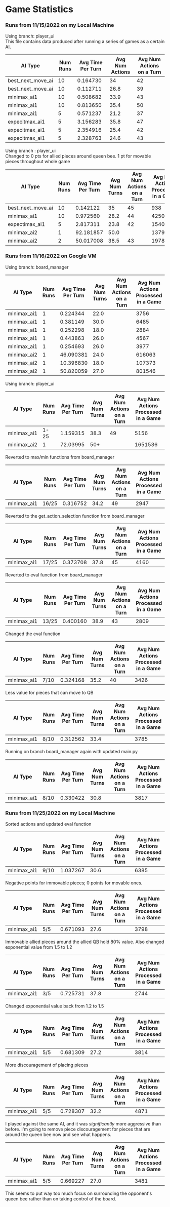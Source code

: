 # Game Statistics

### Runs from 11/15/2022 on my Local Machine

Using branch: player_ui \
This file contains data produced after running a series of games 
as a certain AI.

| AI Type           | Num Runs | Avg Time Per Turn | Avg Num Actions | Avg Num Actions on a Turn |
|-------------------|----------|-------------------|-----------------|---------------------------|
| best_next_move_ai | 10       | 0.164730          | 34              | 42                        |
| best_next_move_ai | 10       | 0.112711          | 26.8            | 39                        |
| minimax_ai1       | 10       | 0.508682          | 33.9            | 43                        |
| minimax_ai1       | 10       | 0.813650          | 35.4            | 50                        |
| minimax_ai1       | 5        | 0.571237          | 21.2            | 37                        |
| expecitmax_ai1    | 5        | 3.156283          | 35.8            | 47                        |
| expecitmax_ai1    | 5        | 2.354916          | 25.4            | 42                        |
| expecitmax_ai1    | 5        | 2.328763          | 24.6            | 43                        |

Using branch : player_ui \
Changed to 0 pts for allied pieces around queen bee. 1 pt for movable pieces throughout whole game

| AI Type           | Num Runs | Avg Time Per Turn | Avg Num Turns | Avg Num Actions on a Turn | Avg Num Actions Processed in a Game |
|-------------------|----------|-------------------|---------------|---------------------------|-------------------------------------|
| best_next_move_ai | 10       | 0.142122          | 35            | 45                        | 938                                 |
| minimax_ai1       | 10       | 0.972560          | 28.2          | 44                        | 4250                                |
| expectimax_ai1    | 5        | 2.817311          | 23.8          | 42                        | 15405                               |
| minimax_ai2       | 1        | 92.181857         | 50.0          |                           | 1379327                             |
| minimax_ai2       | 2        | 50.017008         | 38.5          | 43                        | 197811                              |


### Runs from 11/16/2022 on Google VM

Using branch: board_manager

| AI Type     | Num Runs | Avg Time Per Turn | Avg Num Turns | Avg Num Actions on a Turn | Avg Num Actions Processed in a Game |
|-------------|----------|-------------------|---------------|---------------------------|-------------------------------------|
| minimax_ai1 | 1        | 0.224344          | 22.0          |                           | 3756                                |
| minimax_ai1 | 1        | 0.381149          | 30.0          |                           | 6485                                |
| minimax_ai1 | 1        | 0.252298          | 18.0          |                           | 2884                                |
| minimax_ai1 | 1        | 0.443863          | 26.0          |                           | 4567                                |
| minimax_ai1 | 1        | 0.254693          | 26.0          |                           | 3977                                |
| minimax_ai2 | 1        | 46.090381         | 24.0          |                           | 616063                              |
| minimax_ai2 | 1        | 10.396830         | 18.0          |                           | 107373                              |
| minimax_ai2 | 1        | 50.820059         | 27.0          |                           | 801546                              |


Using branch: player_ui

| AI Type     | Num Runs | Avg Time Per Turn | Avg Num Turns | Avg Num Actions on a Turn | Avg Num Actions Processed in a Game |
|-------------|----------|-------------------|---------------|---------------------------|-------------------------------------|
| minimax_ai1 | 1-25     | 1.159315          | 38.3          | 49                        | 5156                                |
| minimax_ai2 | 1        | 72.03995          | 50+           |                           | 1651536                             |

Reverted to max/min functions from board_manager

| AI Type     | Num Runs | Avg Time Per Turn | Avg Num Turns | Avg Num Actions on a Turn | Avg Num Actions Processed in a Game |
|-------------|----------|-------------------|---------------|---------------------------|-------------------------------------|
| minimax_ai1 | 16/25    | 0.316752          | 34.2          | 49                        | 2947                                |

Reverted to the get_action_selection function from board_manager

| AI Type     | Num Runs | Avg Time Per Turn | Avg Num Turns | Avg Num Actions on a Turn | Avg Num Actions Processed in a Game |
|-------------|----------|-------------------|---------------|---------------------------|-------------------------------------|
| minimax_ai1 | 17/25    | 0.373708          | 37.8          | 45                        | 4160                                |

Reverted to eval function from board_manager

| AI Type     | Num Runs | Avg Time Per Turn | Avg Num Turns | Avg Num Actions on a Turn | Avg Num Actions Processed in a Game |
|-------------|----------|-------------------|---------------|---------------------------|-------------------------------------|
| minimax_ai1 | 13/25    | 0.400160          | 38.9          | 43                        | 2809                                |

Changed the eval function

| AI Type     | Num Runs | Avg Time Per Turn | Avg Num Turns | Avg Num Actions on a Turn | Avg Num Actions Processed in a Game |
|-------------|----------|-------------------|---------------|---------------------------|-------------------------------------|
| minimax_ai1 | 7/10     | 0.324168          | 35.2          | 40                        | 3426                                |

Less value for pieces that can move to QB

| AI Type     | Num Runs | Avg Time Per Turn | Avg Num Turns | Avg Num Actions on a Turn | Avg Num Actions Processed in a Game |
|-------------|----------|-------------------|---------------|---------------------------|-------------------------------------|
| minimax_ai1 | 8/10     | 0.312562          | 33.4          |                           | 3785                                |

Running on branch board_manager again with updated main.py

| AI Type     | Num Runs | Avg Time Per Turn | Avg Num Turns | Avg Num Actions on a Turn | Avg Num Actions Processed in a Game |
|-------------|----------|-------------------|---------------|---------------------------|-------------------------------------|
| minimax_ai1 | 8/10     | 0.330422          | 30.8          |                           | 3817                                |


### Runs from 11/25/2022 on my Local Machine

Sorted actions and updated eval function

| AI Type     | Num Runs | Avg Time Per Turn | Avg Num Turns | Avg Num Actions on a Turn | Avg Num Actions Processed in a Game |
|-------------|----------|-------------------|---------------|---------------------------|-------------------------------------|
| minimax_ai1 | 9/10     | 1.037267          | 30.6          |                           | 6385                                |

Negative points for immovable pieces; 0 points for movable ones.

| AI Type     | Num Runs | Avg Time Per Turn | Avg Num Turns | Avg Num Actions on a Turn | Avg Num Actions Processed in a Game |
|-------------|----------|-------------------|---------------|---------------------------|-------------------------------------|
| minimax_ai1 | 5/5      | 0.671093          | 27.6          |                           | 3798                                |

Immovable allied pieces around the allied QB hold 80% value.
Also changed exponential value from 1.5 to 1.2

| AI Type     | Num Runs | Avg Time Per Turn | Avg Num Turns | Avg Num Actions on a Turn | Avg Num Actions Processed in a Game |
|-------------|----------|-------------------|---------------|---------------------------|-------------------------------------|
| minimax_ai1 | 3/5      | 0.725731          | 37.8          |                           | 2744                                |

Changed exponential value back from 1.2 to 1.5

| AI Type     | Num Runs | Avg Time Per Turn | Avg Num Turns | Avg Num Actions on a Turn | Avg Num Actions Processed in a Game |
|-------------|----------|-------------------|---------------|---------------------------|-------------------------------------|
| minimax_ai1 | 5/5      | 0.681309          | 27.2          |                           | 3814                                |

More discouragement of placing pieces

| AI Type     | Num Runs | Avg Time Per Turn | Avg Num Turns | Avg Num Actions on a Turn | Avg Num Actions Processed in a Game |
|-------------|----------|-------------------|---------------|---------------------------|-------------------------------------|
| minimax_ai1 | 5/5      | 0.728307          | 32.2          |                           | 4871                                |

I played against the same AI, and it was *significantly* more aggressive than before. I'm going to remove piece 
discouragement for pieces that are around the queen bee now and see what happens.

| AI Type     | Num Runs | Avg Time Per Turn | Avg Num Turns | Avg Num Actions on a Turn | Avg Num Actions Processed in a Game |
|-------------|----------|-------------------|---------------|---------------------------|-------------------------------------|
| minimax_ai1 | 5/5      | 0.669227          | 27.0          |                           | 3481                                |

This seems to put way too much focus on surrounding the opponent's queen bee rather than on taking control of the board.
